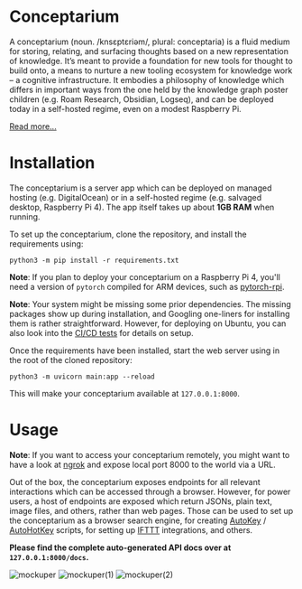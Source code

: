 # Conceptarium
A conceptarium (noun. /knsɛptɛriəm/, plural: conceptaria) is a fluid medium for storing, relating, and surfacing thoughts based on a new representation of knowledge. It’s meant to provide a foundation for new tools for thought to build onto, a means to nurture a new tooling ecosystem for knowledge work – a cognitive infrastructure. It embodies a philosophy of knowledge which differs in important ways from the one held by the knowledge graph poster children (e.g. Roam Research, Obsidian, Logseq), and can be deployed today in a self-hosted regime, even on a modest Raspberry Pi.

[Read more...](https://psionica.org/tools/conceptarium/)

# Installation
The conceptarium is a server app which can be deployed on managed hosting (e.g. DigitalOcean) or in a self-hosted regime (e.g. salvaged desktop, Raspberry Pi 4). The app itself takes up about **1GB RAM** when running.

To set up the conceptarium, clone the repository, and install the requirements using:

```
python3 -m pip install -r requirements.txt
```
**Note**: If you plan to deploy your conceptarium on a Raspberry Pi 4, you'll need a version of `pytorch` compiled for ARM devices, such as [pytorch-rpi](https://github.com/ljk53/pytorch-rpi/blob/master/torch-1.9.0a0%2Bgitd69c22d-cp39-cp39-linux_aarch64.whl).

**Note**: Your system might be missing some prior dependencies. The missing packages show up during installation, and Googling one-liners for installing them is rather straightforward. However, for deploying on Ubuntu, you can also look into the [CI/CD tests](https://github.com/Psionica/conceptarium/blob/main/.github/workflows/pytest.yml) for details on setup.

Once the requirements have been installed, start the web server using in the root of the cloned repository:
```
python3 -m uvicorn main:app --reload
```

This will make your conceptarium available at `127.0.0.1:8000`. 

# Usage


**Note**: If you want to access your conceptarium remotely, you might want to have a look at [ngrok](https://ngrok.com/) and expose local port 8000 to the world via a URL.

Out of the box, the conceptarium exposes endpoints for all relevant interactions which can be accessed through a browser. However, for power users, a host of endpoints are exposed which return JSONs, plain text, image files, and others, rather than web pages. Those can be used to set up the conceptarium as a browser search engine, for creating [AutoKey](https://github.com/autokey/autokey) / [AutoHotKey](https://www.autohotkey.com/) scripts, for setting up [IFTTT](https://ifttt.com/) integrations, and others.

**Please find the complete auto-generated API docs over at `127.0.0.1:8000/docs`.**

![mockuper](https://user-images.githubusercontent.com/20104026/133883441-0faae359-9335-46bf-b10c-27ebb8c274b3.png)
![mockuper(1)](https://user-images.githubusercontent.com/20104026/133883445-b26de5d2-cd71-4a7f-8c0d-99ae25da2865.png)
![mockuper(2)](https://user-images.githubusercontent.com/20104026/133883515-37e7853f-171e-4760-bf03-a2fc557dc364.png)
